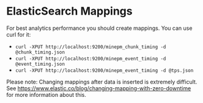 # ElasticSearch Mappings

For best analytics performance you should create mappings. You can use curl for it:

 * `curl -XPUT http://localhost:9200/minepm_chunk_timing -d @chunk_timing.json`
 * `curl -XPUT http://localhost:9200/minepm_event_timing -d @event_timing.json`
 * `curl -XPUT http://localhost:9200/minepm_event_timing -d @tps.json`

Please note: Changing mappings after data is inserted is extremely difficult. See
https://www.elastic.co/blog/changing-mapping-with-zero-downtime for more information about this.
